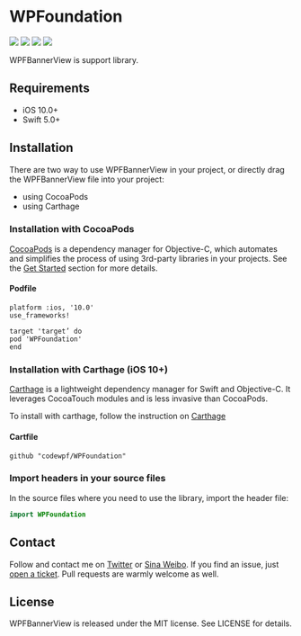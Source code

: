 # WPFoundation

<p align="left">
<a href="https://travis-ci.org/onevcat/Kingfisher"><img src="https://img.shields.io/travis/onevcat/Kingfisher/master.svg"></a>
<a href="https://github.com/Carthage/Carthage/"><img src="https://img.shields.io/badge/Carthage-compatible-4BC51D.svg?style=flat"></a>
<a href="http://onevcat.github.io/Kingfisher/"><img src="https://img.shields.io/cocoapods/v/Kingfisher.svg?style=flat"></a>
<a href="https://raw.githubusercontent.com/onevcat/Kingfisher/master/LICENSE"><img src="https://img.shields.io/cocoapods/l/Kingfisher.svg?style=flat"></a>
</p>

WPFBannerView is support library.

## Requirements
- iOS 10.0+
- Swift 5.0+

## Installation

There are two way to use WPFBannerView in your project, or directly drag the WPFBannerView file into your project:

- using CocoaPods
- using Carthage

### Installation with CocoaPods
[CocoaPods](http://cocoapods.org/) is a dependency manager for Objective-C, which automates and simplifies the process of using 3rd-party libraries in your projects. See the [Get Started](http://cocoapods.org/#get_started) section for more details.

#### Podfile
```
platform :ios, '10.0'
use_frameworks!

target 'target’ do
pod 'WPFoundation'
end
```

### Installation with Carthage (iOS 10+)

[Carthage](https://github.com/Carthage/Carthage) is a lightweight dependency manager for Swift and Objective-C. It leverages CocoaTouch modules and is less invasive than CocoaPods.

To install with carthage, follow the instruction on [Carthage](https://github.com/Carthage/Carthage)

#### Cartfile
```
github "codewpf/WPFoundation"
```

### Import headers in your source files

In the source files where you need to use the library, import the header file:

```swift
import WPFoundation
```

## Contact
Follow and contact me on [Twitter](https://twitter.com/Alex___0394) or [Sina Weibo](http://weibo.com/codewpf ). If you find an issue, just [open a ticket](https://github.com/codewpf/WPFoundation/issues/new). Pull requests are warmly welcome as well.

## License
WPFBannerView is released under the MIT license. See LICENSE for details.
